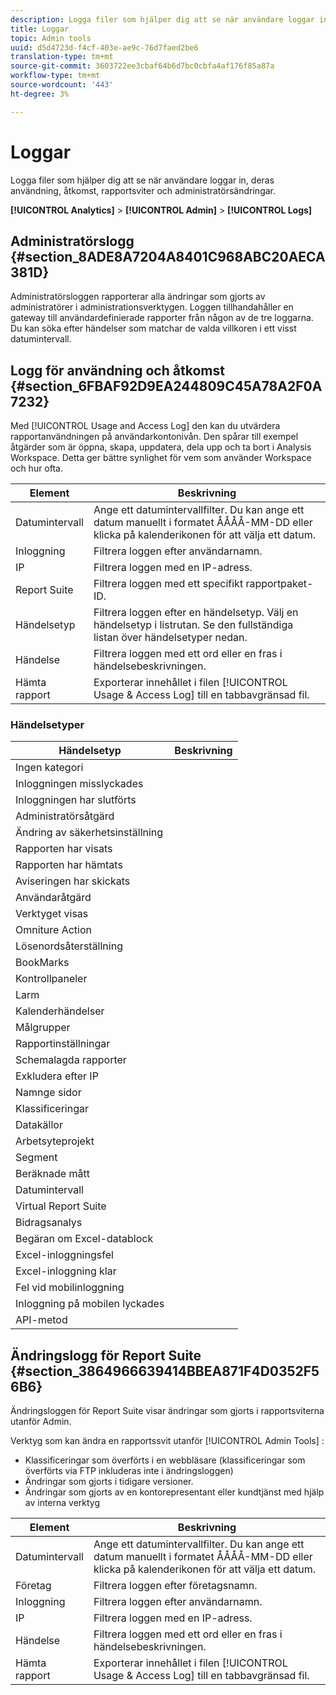 ```yaml
---
description: Logga filer som hjälper dig att se när användare loggar in, deras användning, åtkomst, rapportsviter och administratörsändringar.
title: Loggar
topic: Admin tools
uuid: d5d4723d-f4cf-403e-ae9c-76d7faed2be6
translation-type: tm+mt
source-git-commit: 3603722ee3cbaf64b6d7bc0cbfa4af176f85a87a
workflow-type: tm+mt
source-wordcount: '443'
ht-degree: 3%

---
```



# Loggar

Logga filer som hjälper dig att se när användare loggar in, deras användning, åtkomst, rapportsviter och administratörsändringar.

**[!UICONTROL Analytics]** > **[!UICONTROL Admin]** > **[!UICONTROL Logs]**

## Administratörslogg {#section_8ADE8A7204A8401C968ABC20AECA381D}

Administratörsloggen rapporterar alla ändringar som gjorts av administratörer i administrationsverktygen. Loggen tillhandahåller en gateway till användardefinierade rapporter från någon av de tre loggarna. Du kan söka efter händelser som matchar de valda villkoren i ett visst datumintervall.

## Logg för användning och åtkomst {#section_6FBAF92D9EA244809C45A78A2F0A7232}

Med [!UICONTROL Usage and Access Log] den kan du utvärdera rapportanvändningen på användarkontonivån. Den spårar till exempel åtgärder som är öppna, skapa, uppdatera, dela upp och ta bort i Analysis Workspace. Detta ger bättre synlighet för vem som använder Workspace och hur ofta.

| Element | Beskrivning |
|---|---|
| Datumintervall | Ange ett datumintervallfilter. Du kan ange ett datum manuellt i formatet ÅÅÅÅ-MM-DD eller klicka på kalenderikonen för att välja ett datum. |
| Inloggning | Filtrera loggen efter användarnamn. |
| IP | Filtrera loggen med en IP-adress. |
| Report Suite | Filtrera loggen med ett specifikt rapportpaket-ID. |
| Händelsetyp | Filtrera loggen efter en händelsetyp. Välj en händelsetyp i listrutan. Se den fullständiga listan över händelsetyper nedan. |
| Händelse | Filtrera loggen med ett ord eller en fras i händelsebeskrivningen. |
| Hämta rapport | Exporterar innehållet i filen [!UICONTROL Usage & Access Log] till en tabbavgränsad fil. |

### Händelsetyper

| Händelsetyp | Beskrivning |
| --- |--- |
| Ingen kategori |  |
| Inloggningen misslyckades |  |
| Inloggningen har slutförts |  |
| Administratörsåtgärd |  |
| Ändring av säkerhetsinställning |  |
| Rapporten har visats |  |
| Rapporten har hämtats |  |
| Aviseringen har skickats |  |
| Användaråtgärd |  |
| Verktyget visas |  |
| Omniture Action |  |
| Lösenordsåterställning |  |
| BookMarks |  |
| Kontrollpaneler |  |
| Larm |  |
| Kalenderhändelser |  |
| Målgrupper |  |
| Rapportinställningar |  |
| Schemalagda rapporter |  |
| Exkludera efter IP |  |
| Namnge sidor |  |
| Klassificeringar |  |
| Datakällor |  |
| Arbetsyteprojekt |  |
| Segment |  |
| Beräknade mått |  |
| Datumintervall |  |
| Virtual Report Suite |  |
| Bidragsanalys |  |
| Begäran om Excel-datablock |  |
| Excel-inloggningsfel |  |
| Excel-inloggning klar |  |
| Fel vid mobilinloggning |  |
| Inloggning på mobilen lyckades |  |
| API-metod |  |


## Ändringslogg för Report Suite {#section_3864966639414BBEA871F4D0352F56B6}

Ändringsloggen för Report Suite visar ändringar som gjorts i rapportsviterna utanför Admin.

Verktyg som kan ändra en rapportssvit utanför [!UICONTROL Admin Tools] :

* Klassificeringar som överförts i en webbläsare (klassificeringar som överförts via FTP inkluderas inte i ändringsloggen)
* Ändringar som gjorts i tidigare versioner.
* Ändringar som gjorts av en kontorepresentant eller kundtjänst med hjälp av interna verktyg

| Element | Beskrivning |
|---|---|
| Datumintervall | Ange ett datumintervallfilter. Du kan ange ett datum manuellt i formatet ÅÅÅÅ-MM-DD eller klicka på kalenderikonen för att välja ett datum. |
| Företag | Filtrera loggen efter företagsnamn. |
| Inloggning | Filtrera loggen efter användarnamn. |
| IP | Filtrera loggen med en IP-adress. |
| Händelse | Filtrera loggen med ett ord eller en fras i händelsebeskrivningen. |
| Hämta rapport | Exporterar innehållet i filen [!UICONTROL Usage & Access Log] till en tabbavgränsad fil. |

